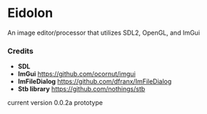 # Eidolon
 An image editor/processor that utilizes SDL2, OpenGL, and ImGui

### Credits

 - **SDL**
 - **ImGui** https://github.com/ocornut/imgui
 - **ImFileDialog** https://github.com/dfranx/ImFileDialog
 - **Stb library** https://github.com/nothings/stb 


current version 0.0.2a prototype
